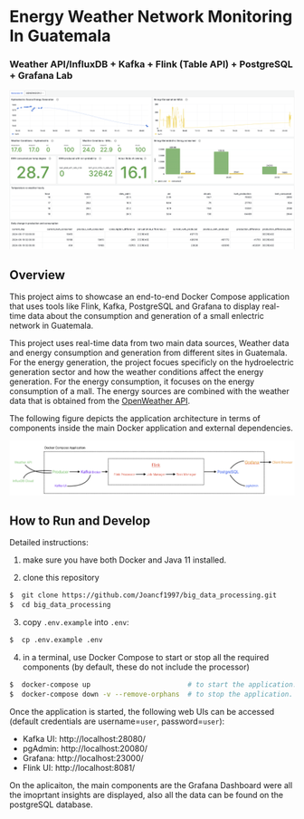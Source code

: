 # Energy Weather Network Monitoring In Guatemala
### Weather API/InfluxDB + Kafka + Flink (Table API) + PostgreSQL + Grafana Lab

![Screenshot of the application frontend](Dashboard_General.png)

## Overview

This project aims to showcase an end-to-end Docker Compose application that uses tools like Flink, Kafka, PostgreSQL and Grafana to display real-time data about the consumption and generation of a small enlectric network in Guatemala.

This project uses real-time data from two main data sources, Weather data and energy consumption and generation from different sites in Guatemala. For the energy generation, the project focues specificly on the hydroelectric generation sector and how the weather conditions affect the energy generation. For the energy consumption, it focuses on the energy consumption of a mall. The energy sources are combined with the weather data that is obtained from the [OpenWeather API](https://openweathermap.org/api). 



The following figure depicts the application architecture in terms of components inside the main Docker application and external dependencies.

![Screenshot of the application frontend](Architecture.png)


## How to Run and Develop


Detailed instructions:

1. make sure you have both Docker and Java 11 installed.

2. clone this repository 
  ```bash
  $  git clone https://github.com/Joancf1997/big_data_processing.git
  $  cd big_data_processing
  ```


3. copy `.env.example` into `.env`:
  ```bash
  $  cp .env.example .env
  ```

4. in a terminal, use Docker Compose to start or stop all the required components (by default, these do not include the processor)
  ```bash
  $  docker-compose up                        # to start the application.
  $  docker-compose down -v --remove-orphans  # to stop the application.
  ```

Once the application is started, the following web UIs can be accessed (default credentials are username=`user`, password=`user`):

- Kafka UI: http://localhost:28080/
- pgAdmin:  http://localhost:20080/
- Grafana:  http://localhost:23000/
- Flink UI: http://localhost:8081/ 

On the aplicaiton, the main components are the Grafana Dashboard were all the imoprtant insights are displayed, also all the data can be found on the postgreSQL database.